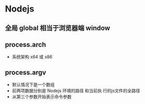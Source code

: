 # Nodejs

## 全局 global 相当于浏览器端 window

## process.arch 
  + 系统架构 x64 或 x86
## process.argv 
  + 默认情况下是一个数组
  + 前两项数据分别是 Nodejs 环境的路径 和当前执 行的js文件的全路径
  + 从第三个参数开始表示命令参数

